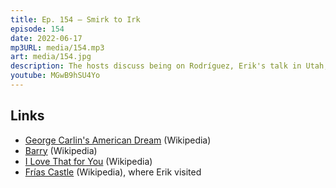 ```yaml
---
title: Ep. 154 – Smirk to Irk
episode: 154
date: 2022-06-17
mp3URL: media/154.mp3
art: media/154.jpg
description: The hosts discuss being on Rodríguez, Erik's talk in Utah, George Carlin documentary, Barry, I Love That For You, Dennis paints his fence, watches paint dry, the January 6th hearings, Erik saw some castles and waterfalls and moved a bunch of furniture.
youtube: MGwB9hSU4Yo
---
```


## Links

- [George Carlin's American Dream](https://en.wikipedia.org/wiki/George_Carlin%27s_American_Dream) (Wikipedia)
- [Barry](<https://en.wikipedia.org/wiki/Barry_(TV_series)>) (Wikipedia)
- [I Love That for You](https://en.wikipedia.org/wiki/I_Love_That_for_You) (Wikipedia)
- [Frías Castle](https://en.wikipedia.org/wiki/Frias_Castle) (Wikipedia), where Erik visited
